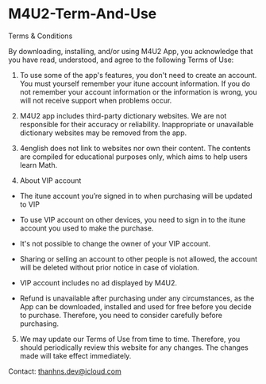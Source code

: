 # M4U2-Term-And-Use

Terms & Conditions

By downloading, installing, and/or using M4U2 App, you acknowledge that you have read, understood, and agree to the following Terms of Use:

1. To use some of the app's features, you don't need to create an account. You must yourself remember your itune account information. If you do not remember your account information or the information is wrong, you will not receive support when problems occur.

2. M4U2 app includes third-party dictionary websites. We are not responsible for their accuracy or reliability. Inappropriate or unavailable dictionary websites may be removed from the app.

3. 4english does not link to websites nor own their content. The contents are compiled for educational purposes only, which aims to help users learn Math.

4. About VIP account

- The itune account you’re signed in to when purchasing will be updated to VIP

- To use VIP account on other devices, you need to sign in to the itune account you used to make the purchase.

- It's not possible to change the owner of your VIP account.

- Sharing or selling an account to other people is not allowed, the account will be deleted without prior notice in case of violation.

- VIP account includes no ad displayed by M4U2.

- Refund is unavailable after purchasing under any circumstances, as the App can be downloaded, installed and used for free before you decide to purchase. Therefore, you need to consider carefully before purchasing.

5. We may update our Terms of Use from time to time. Therefore, you should periodically review this website for any changes. The changes made will take effect immediately.

Contact: thanhns.dev@icloud.com
